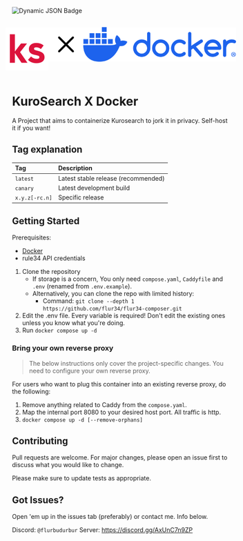 ![Dynamic JSON Badge](https://img.shields.io/badge/dynamic/json?url=https%3A%2F%2Fgithub.com%2Fflurbudurbur%2Fkurosearch%2Fraw%2Fmain%2Fpackage.json&query=%24.version&style=flat&label=Version&link=https%3A%2F%2Fgithub.com%2Fflurbudurbur%2Fkurosearch%2Freleases%2Flatest)

<div style="display: flex; place-content: center; padding: 1rem">
    <img src=".github/brand/logo.svg" alt="logo" height="100px"/>
    <img src=".github/brand/cross.svg" alt="cross" height="80px">
    <img src=".github/brand/docker.svg" alt="docker" height="80px">
</div>

# KuroSearch X Docker

A Project that aims to containerize Kurosearch to jork it in privacy. Self-host it if you want!

## Tag explanation

| Tag            | Description                         |
| :------------- | :---------------------------------- |
| `latest`       | Latest stable release (recommended) |
| `canary`       | Latest development build            |
| `x.y.z[-rc.n]` | Specific release                    |

## Getting Started

Prerequisites:

- [Docker](https://docs.docker.com/get-started/)
- rule34 API credentials

1. Clone the repository
    - If storage is a concern, You only need `compose.yaml`, `Caddyfile` and `.env` (renamed from `.env.example`).
    - Alternatively, you can clone the repo with limited history:
        - Command: `git clone --depth 1 https://github.com/flur34/flur34-composer.git`
2. Edit the .env file. Every variable is required! Don't edit the existing ones unless you know what you're doing.
3. Run `docker compose up -d`

### Bring your own reverse proxy

> The below instructions only cover the project-specific changes.
> You need to configure your own reverse proxy.

For users who want to plug this container into an existing reverse proxy, do the following:

1. Remove anything related to Caddy from the `compose.yaml`.
2. Map the internal port 8080 to your desired host port. All traffic is http.
3. `docker compose up -d [--remove-orphans]`

## Contributing

Pull requests are welcome. For major changes, please open an issue first to discuss what you would like to change.

Please make sure to update tests as appropriate.

## Got Issues?

Open 'em up in the issues tab (preferably) or contact me. Info below.

Discord: `@flurbudurbur`
Server: https://discord.gg/AxUnC7n9ZP
